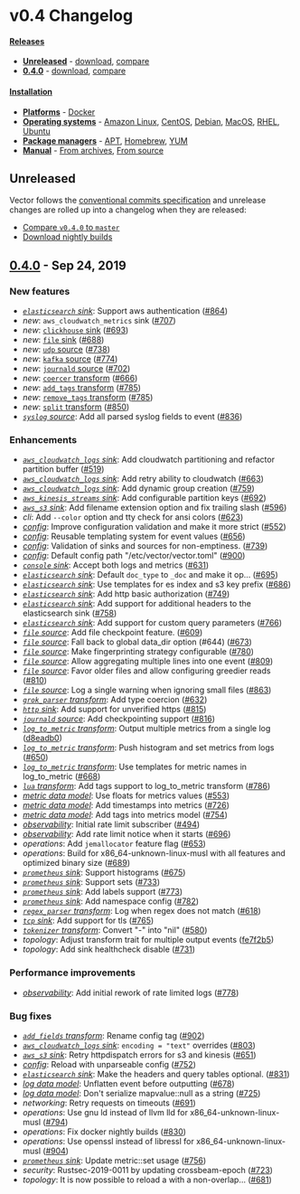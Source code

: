 # v0.4 Changelog

#### [Releases][urls.vector_releases]

* [**Unreleased**](#unreleased) - [download][urls.vector_nightly_builds], [compare][urls.compare_v0.4.0...master]
* [**0.4.0**](#040---sep-24-2019) - [download][urls.v0.4.0], [compare][urls.compare_v0.3.0...v0.4.0]

#### [Installation][docs.installation]

* [**Platforms**][docs.platforms] - [Docker][docs.docker]
* [**Operating systems**][docs.operating_systems] - [Amazon Linux][docs.amazon-linux], [CentOS][docs.centos], [Debian][docs.debian], [MacOS][docs.macos], [RHEL][docs.rhel], [Ubuntu][docs.ubuntu]
* [**Package managers**][docs.package_managers] - [APT][docs.apt], [Homebrew][docs.homebrew], [YUM][docs.yum]
* [**Manual**][docs.manual] - [From archives][docs.from_archives], [From source][docs.from_source]

## Unreleased

Vector follows the [conventional commits specification][urls.conventional_commits] and unrelease changes are rolled up into a changelog when they are released:

* [Compare `v0.4.0` to `master`][urls.compare_v0.4.0...master]
* [Download nightly builds][urls.vector_nightly_builds]

## [0.4.0][urls.v0.4.0] - Sep 24, 2019

### New features

* *[`elasticsearch` sink][docs.sinks.elasticsearch]*: Support aws authentication ([#864][urls.pr_864])
* *new*: `aws_cloudwatch_metrics` sink ([#707][urls.pr_707])
* *new*: [`clickhouse` sink][docs.sinks.clickhouse] ([#693][urls.pr_693])
* *new*: [`file` sink][docs.sinks.file] ([#688][urls.pr_688])
* *new*: [`udp` source][docs.sources.udp] ([#738][urls.pr_738])
* *new*: [`kafka` source][docs.sources.kafka] ([#774][urls.pr_774])
* *new*: [`journald` source][docs.sources.journald] ([#702][urls.pr_702])
* *new*: [`coercer` transform][docs.transforms.coercer] ([#666][urls.pr_666])
* *new*: [`add_tags` transform][docs.transforms.add_tags] ([#785][urls.pr_785])
* *new*: [`remove_tags` transform][docs.transforms.remove_tags] ([#785][urls.pr_785])
* *new*: [`split` transform][docs.transforms.split] ([#850][urls.pr_850])
* *[`syslog` source][docs.sources.syslog]*: Add all parsed syslog fields to event ([#836][urls.pr_836])

### Enhancements

* *[`aws_cloudwatch_logs` sink][docs.sinks.aws_cloudwatch_logs]*: Add cloudwatch partitioning and refactor partition buffer ([#519][urls.pr_519])
* *[`aws_cloudwatch_logs` sink][docs.sinks.aws_cloudwatch_logs]*: Add retry ability to cloudwatch ([#663][urls.pr_663])
* *[`aws_cloudwatch_logs` sink][docs.sinks.aws_cloudwatch_logs]*: Add dynamic group creation ([#759][urls.pr_759])
* *[`aws_kinesis_streams` sink][docs.sinks.aws_kinesis_streams]*: Add configurable partition keys ([#692][urls.pr_692])
* *[`aws_s3` sink][docs.sinks.aws_s3]*: Add filename extension option and fix trailing slash ([#596][urls.pr_596])
* *cli*: Add `--color` option and tty check for ansi colors ([#623][urls.pr_623])
* *[config][docs.configuration]*: Improve configuration validation and make it more strict ([#552][urls.pr_552])
* *[config][docs.configuration]*: Reusable templating system for event values ([#656][urls.pr_656])
* *[config][docs.configuration]*: Validation of sinks and sources for non-emptiness. ([#739][urls.pr_739])
* *[config][docs.configuration]*: Default config path "/etc/vector/vector.toml" ([#900][urls.pr_900])
* *[`console` sink][docs.sinks.console]*: Accept both logs and metrics ([#631][urls.pr_631])
* *[`elasticsearch` sink][docs.sinks.elasticsearch]*: Default `doc_type` to `_doc` and make it op… ([#695][urls.pr_695])
* *[`elasticsearch` sink][docs.sinks.elasticsearch]*: Use templates for es index and s3 key prefix ([#686][urls.pr_686])
* *[`elasticsearch` sink][docs.sinks.elasticsearch]*: Add http basic authorization ([#749][urls.pr_749])
* *[`elasticsearch` sink][docs.sinks.elasticsearch]*: Add support for additional headers to the elasticsearch sink ([#758][urls.pr_758])
* *[`elasticsearch` sink][docs.sinks.elasticsearch]*: Add support for custom query parameters ([#766][urls.pr_766])
* *[`file` source][docs.sources.file]*: Add file checkpoint feature. ([#609][urls.pr_609])
* *[`file` source][docs.sources.file]*: Fall back to global data_dir option (#644) ([#673][urls.pr_673])
* *[`file` source][docs.sources.file]*: Make fingerprinting strategy configurable ([#780][urls.pr_780])
* *[`file` source][docs.sources.file]*: Allow aggregating multiple lines into one event ([#809][urls.pr_809])
* *[`file` source][docs.sources.file]*: Favor older files and allow configuring greedier reads ([#810][urls.pr_810])
* *[`file` source][docs.sources.file]*: Log a single warning when ignoring small files ([#863][urls.pr_863])
* *[`grok_parser` transform][docs.transforms.grok_parser]*: Add type coercion ([#632][urls.pr_632])
* *[`http` sink][docs.sinks.http]*: Add support for unverified https ([#815][urls.pr_815])
* *[`journald` source][docs.sources.journald]*: Add checkpointing support ([#816][urls.pr_816])
* *[`log_to_metric` transform][docs.transforms.log_to_metric]*: Output multiple metrics from a single log ([d8eadb0][urls.commit_d8eadb08f469e7e411138ed9ff9e318bd4f9954c])
* *[`log_to_metric` transform][docs.transforms.log_to_metric]*: Push histogram and set metrics from logs ([#650][urls.pr_650])
* *[`log_to_metric` transform][docs.transforms.log_to_metric]*: Use templates for metric names in log_to_metric ([#668][urls.pr_668])
* *[`lua` transform][docs.transforms.lua]*: Add tags support to log_to_metric transform ([#786][urls.pr_786])
* *[metric data model][docs.data-model.metric]*: Use floats for metrics values ([#553][urls.pr_553])
* *[metric data model][docs.data-model.metric]*: Add timestamps into metrics ([#726][urls.pr_726])
* *[metric data model][docs.data-model.metric]*: Add tags into metrics model ([#754][urls.pr_754])
* *[observability][docs.monitoring]*: Initial rate limit subscriber ([#494][urls.pr_494])
* *[observability][docs.monitoring]*: Add rate limit notice when it starts ([#696][urls.pr_696])
* *operations*: Add `jemallocator` feature flag ([#653][urls.pr_653])
* *operations*: Build for x86_64-unknown-linux-musl with all features and optimized binary size ([#689][urls.pr_689])
* *[`prometheus` sink][docs.sinks.prometheus]*: Support histograms ([#675][urls.pr_675])
* *[`prometheus` sink][docs.sinks.prometheus]*: Support sets ([#733][urls.pr_733])
* *[`prometheus` sink][docs.sinks.prometheus]*: Add labels support ([#773][urls.pr_773])
* *[`prometheus` sink][docs.sinks.prometheus]*: Add namespace config ([#782][urls.pr_782])
* *[`regex_parser` transform][docs.transforms.regex_parser]*: Log when regex does not match ([#618][urls.pr_618])
* *[`tcp` sink][docs.sinks.tcp]*: Add support for tls ([#765][urls.pr_765])
* *[`tokenizer` transform][docs.transforms.tokenizer]*: Convert "-" into "nil" ([#580][urls.pr_580])
* *topology*: Adjust transform trait for multiple output events ([fe7f2b5][urls.commit_fe7f2b503443199a65a79dad129ed89ace3e287a])
* *topology*: Add sink healthcheck disable ([#731][urls.pr_731])

### Performance improvements

* *[observability][docs.monitoring]*: Add initial rework of rate limited logs ([#778][urls.pr_778])

### Bug fixes

* *[`add_fields` transform][docs.transforms.add_fields]*: Rename config tag ([#902][urls.pr_902])
* *[`aws_cloudwatch_logs` sink][docs.sinks.aws_cloudwatch_logs]*: `encoding = "text"` overrides ([#803][urls.pr_803])
* *[`aws_s3` sink][docs.sinks.aws_s3]*: Retry httpdispatch errors for s3 and kinesis ([#651][urls.pr_651])
* *[config][docs.configuration]*: Reload with unparseable config ([#752][urls.pr_752])
* *[`elasticsearch` sink][docs.sinks.elasticsearch]*: Make the headers and query tables optional. ([#831][urls.pr_831])
* *[log data model][docs.data-model.log]*: Unflatten event before outputting ([#678][urls.pr_678])
* *[log data model][docs.data-model.log]*: Don't serialize mapvalue::null as a string ([#725][urls.pr_725])
* *networking*: Retry requests on timeouts ([#691][urls.pr_691])
* *operations*: Use gnu ld instead of llvm lld for x86_64-unknown-linux-musl ([#794][urls.pr_794])
* *operations*: Fix docker nightly builds ([#830][urls.pr_830])
* *operations*: Use openssl instead of libressl for x86_64-unknown-linux-musl ([#904][urls.pr_904])
* *[`prometheus` sink][docs.sinks.prometheus]*: Update metric::set usage ([#756][urls.pr_756])
* *security*: Rustsec-2019-0011 by updating crossbeam-epoch ([#723][urls.pr_723])
* *topology*: It is now possible to reload a with a non-overlap… ([#681][urls.pr_681])


[docs.amazon-linux]: https://docs.vector.dev/setup/installation/operating-systems/amazon-linux
[docs.apt]: https://docs.vector.dev/setup/installation/package-managers/apt
[docs.centos]: https://docs.vector.dev/setup/installation/operating-systems/centos
[docs.configuration]: https://docs.vector.dev/usage/configuration
[docs.data-model.log]: https://docs.vector.dev/about/data-model/log
[docs.data-model.metric]: https://docs.vector.dev/about/data-model/metric
[docs.debian]: https://docs.vector.dev/setup/installation/operating-systems/debian
[docs.docker]: https://docs.vector.dev/setup/installation/platforms/docker
[docs.from_archives]: https://docs.vector.dev/setup/installation/manual/from-archives
[docs.from_source]: https://docs.vector.dev/setup/installation/manual/from-source
[docs.homebrew]: https://docs.vector.dev/setup/installation/package-managers/homebrew
[docs.installation]: https://docs.vector.dev/setup/installation
[docs.macos]: https://docs.vector.dev/setup/installation/operating-systems/macos
[docs.manual]: https://docs.vector.dev/setup/installation/manual
[docs.monitoring]: https://docs.vector.dev/usage/administration/monitoring
[docs.operating_systems]: https://docs.vector.dev/setup/installation/operating-systems
[docs.package_managers]: https://docs.vector.dev/setup/installation/package-managers
[docs.platforms]: https://docs.vector.dev/setup/installation/platforms
[docs.rhel]: https://docs.vector.dev/setup/installation/operating-systems/rhel
[docs.sinks.aws_cloudwatch_logs]: https://docs.vector.dev/usage/configuration/sinks/aws_cloudwatch_logs
[docs.sinks.aws_kinesis_streams]: https://docs.vector.dev/usage/configuration/sinks/aws_kinesis_streams
[docs.sinks.aws_s3]: https://docs.vector.dev/usage/configuration/sinks/aws_s3
[docs.sinks.clickhouse]: https://docs.vector.dev/usage/configuration/sinks/clickhouse
[docs.sinks.console]: https://docs.vector.dev/usage/configuration/sinks/console
[docs.sinks.elasticsearch]: https://docs.vector.dev/usage/configuration/sinks/elasticsearch
[docs.sinks.file]: https://docs.vector.dev/usage/configuration/sinks/file
[docs.sinks.http]: https://docs.vector.dev/usage/configuration/sinks/http
[docs.sinks.prometheus]: https://docs.vector.dev/usage/configuration/sinks/prometheus
[docs.sinks.tcp]: https://docs.vector.dev/usage/configuration/sinks/tcp
[docs.sources.file]: https://docs.vector.dev/usage/configuration/sources/file
[docs.sources.journald]: https://docs.vector.dev/usage/configuration/sources/journald
[docs.sources.kafka]: https://docs.vector.dev/usage/configuration/sources/kafka
[docs.sources.syslog]: https://docs.vector.dev/usage/configuration/sources/syslog
[docs.sources.udp]: https://docs.vector.dev/usage/configuration/sources/udp
[docs.transforms.add_fields]: https://docs.vector.dev/usage/configuration/transforms/add_fields
[docs.transforms.add_tags]: https://docs.vector.dev/usage/configuration/transforms/add_tags
[docs.transforms.coercer]: https://docs.vector.dev/usage/configuration/transforms/coercer
[docs.transforms.grok_parser]: https://docs.vector.dev/usage/configuration/transforms/grok_parser
[docs.transforms.log_to_metric]: https://docs.vector.dev/usage/configuration/transforms/log_to_metric
[docs.transforms.lua]: https://docs.vector.dev/usage/configuration/transforms/lua
[docs.transforms.regex_parser]: https://docs.vector.dev/usage/configuration/transforms/regex_parser
[docs.transforms.remove_tags]: https://docs.vector.dev/usage/configuration/transforms/remove_tags
[docs.transforms.split]: https://docs.vector.dev/usage/configuration/transforms/split
[docs.transforms.tokenizer]: https://docs.vector.dev/usage/configuration/transforms/tokenizer
[docs.ubuntu]: https://docs.vector.dev/setup/installation/operating-systems/ubuntu
[docs.yum]: https://docs.vector.dev/setup/installation/package-managers/yum
[urls.commit_d8eadb08f469e7e411138ed9ff9e318bd4f9954c]: https://github.com/timberio/vector/commit/d8eadb08f469e7e411138ed9ff9e318bd4f9954c
[urls.commit_fe7f2b503443199a65a79dad129ed89ace3e287a]: https://github.com/timberio/vector/commit/fe7f2b503443199a65a79dad129ed89ace3e287a
[urls.compare_v0.3.0...v0.4.0]: https://github.com/timberio/vector/compare/v0.3.0...v0.4.0
[urls.compare_v0.4.0...master]: https://github.com/timberio/vector/compare/v0.4.0...master
[urls.conventional_commits]: https://www.conventionalcommits.org
[urls.pr_494]: https://github.com/timberio/vector/pull/494
[urls.pr_519]: https://github.com/timberio/vector/pull/519
[urls.pr_552]: https://github.com/timberio/vector/pull/552
[urls.pr_553]: https://github.com/timberio/vector/pull/553
[urls.pr_580]: https://github.com/timberio/vector/pull/580
[urls.pr_596]: https://github.com/timberio/vector/pull/596
[urls.pr_609]: https://github.com/timberio/vector/pull/609
[urls.pr_618]: https://github.com/timberio/vector/pull/618
[urls.pr_623]: https://github.com/timberio/vector/pull/623
[urls.pr_631]: https://github.com/timberio/vector/pull/631
[urls.pr_632]: https://github.com/timberio/vector/pull/632
[urls.pr_650]: https://github.com/timberio/vector/pull/650
[urls.pr_651]: https://github.com/timberio/vector/pull/651
[urls.pr_653]: https://github.com/timberio/vector/pull/653
[urls.pr_656]: https://github.com/timberio/vector/pull/656
[urls.pr_663]: https://github.com/timberio/vector/pull/663
[urls.pr_666]: https://github.com/timberio/vector/pull/666
[urls.pr_668]: https://github.com/timberio/vector/pull/668
[urls.pr_673]: https://github.com/timberio/vector/pull/673
[urls.pr_675]: https://github.com/timberio/vector/pull/675
[urls.pr_678]: https://github.com/timberio/vector/pull/678
[urls.pr_681]: https://github.com/timberio/vector/pull/681
[urls.pr_686]: https://github.com/timberio/vector/pull/686
[urls.pr_688]: https://github.com/timberio/vector/pull/688
[urls.pr_689]: https://github.com/timberio/vector/pull/689
[urls.pr_691]: https://github.com/timberio/vector/pull/691
[urls.pr_692]: https://github.com/timberio/vector/pull/692
[urls.pr_693]: https://github.com/timberio/vector/pull/693
[urls.pr_695]: https://github.com/timberio/vector/pull/695
[urls.pr_696]: https://github.com/timberio/vector/pull/696
[urls.pr_702]: https://github.com/timberio/vector/pull/702
[urls.pr_707]: https://github.com/timberio/vector/pull/707
[urls.pr_723]: https://github.com/timberio/vector/pull/723
[urls.pr_725]: https://github.com/timberio/vector/pull/725
[urls.pr_726]: https://github.com/timberio/vector/pull/726
[urls.pr_731]: https://github.com/timberio/vector/pull/731
[urls.pr_733]: https://github.com/timberio/vector/pull/733
[urls.pr_738]: https://github.com/timberio/vector/pull/738
[urls.pr_739]: https://github.com/timberio/vector/pull/739
[urls.pr_749]: https://github.com/timberio/vector/pull/749
[urls.pr_752]: https://github.com/timberio/vector/pull/752
[urls.pr_754]: https://github.com/timberio/vector/pull/754
[urls.pr_756]: https://github.com/timberio/vector/pull/756
[urls.pr_758]: https://github.com/timberio/vector/pull/758
[urls.pr_759]: https://github.com/timberio/vector/pull/759
[urls.pr_765]: https://github.com/timberio/vector/pull/765
[urls.pr_766]: https://github.com/timberio/vector/pull/766
[urls.pr_773]: https://github.com/timberio/vector/pull/773
[urls.pr_774]: https://github.com/timberio/vector/pull/774
[urls.pr_778]: https://github.com/timberio/vector/pull/778
[urls.pr_780]: https://github.com/timberio/vector/pull/780
[urls.pr_782]: https://github.com/timberio/vector/pull/782
[urls.pr_785]: https://github.com/timberio/vector/pull/785
[urls.pr_786]: https://github.com/timberio/vector/pull/786
[urls.pr_794]: https://github.com/timberio/vector/pull/794
[urls.pr_803]: https://github.com/timberio/vector/pull/803
[urls.pr_809]: https://github.com/timberio/vector/pull/809
[urls.pr_810]: https://github.com/timberio/vector/pull/810
[urls.pr_815]: https://github.com/timberio/vector/pull/815
[urls.pr_816]: https://github.com/timberio/vector/pull/816
[urls.pr_830]: https://github.com/timberio/vector/pull/830
[urls.pr_831]: https://github.com/timberio/vector/pull/831
[urls.pr_836]: https://github.com/timberio/vector/pull/836
[urls.pr_850]: https://github.com/timberio/vector/pull/850
[urls.pr_863]: https://github.com/timberio/vector/pull/863
[urls.pr_864]: https://github.com/timberio/vector/pull/864
[urls.pr_900]: https://github.com/timberio/vector/pull/900
[urls.pr_902]: https://github.com/timberio/vector/pull/902
[urls.pr_904]: https://github.com/timberio/vector/pull/904
[urls.v0.4.0]: https://github.com/timberio/vector/releases/tag/v0.4.0
[urls.vector_nightly_builds]: http://google.com
[urls.vector_releases]: https://github.com/timberio/vector/releases
